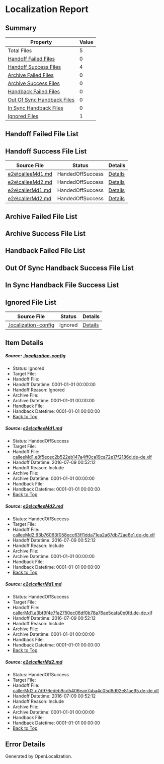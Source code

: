# <a name='report-top'></a> Localization Report

## Summary
 Property | Value 
 -------- | ----- 
 Total Files | 5
[ Handoff Failed Files ](#handoff-failed-list)| 0
[ Handoff Success Files ](#handoff-success-list)| 4
[ Archive Failed Files ](#archive-failed-list)| 0
[ Archive Success Files ](#archive-success-list)| 0
[ Handback Failed Files ](#handback-failed-list)| 0
[ Out Of Sync Handback Files ](#outofsync-handback-success-list)| 0
[ In Sync Handback Files ](#insync-handback-success-list)| 0
[ Ignored Files ](#ignored-list)| 1

## <a name='handoff-failed-list'></a> Handoff Failed File List

## <a name='handoff-success-list'></a> Handoff Success File List
 Source File | Status | Details 
 ----------- | ------ | ------- 
 [e2e\calleeMd1.md](https://github.com/OpenLocalizationTestOrg/oltest/blob/63d732bb8acacf43a33ce7fcc7074b29a26fea66/e2e/calleeMd1.md) | HandedOffSuccess | [Details](#50881505be64a8aef28251bc1ac9750825b26fca1)
 [e2e\calleeMd2.md](https://github.com/OpenLocalizationTestOrg/oltest/blob/63d732bb8acacf43a33ce7fcc7074b29a26fea66/e2e/calleeMd2.md) | HandedOffSuccess | [Details](#b3261b5ee22938470a06ec3f76597ff350c313a32)
 [e2e\callerMd1.md](https://github.com/OpenLocalizationTestOrg/oltest/blob/63d732bb8acacf43a33ce7fcc7074b29a26fea66/e2e/callerMd1.md) | HandedOffSuccess | [Details](#12fb0417b7b6ffc0e2709e173ce32fe0748787b53)
 [e2e\callerMd2.md](https://github.com/OpenLocalizationTestOrg/oltest/blob/63d732bb8acacf43a33ce7fcc7074b29a26fea66/e2e/callerMd2.md) | HandedOffSuccess | [Details](#bc32eee429675510408c09ee56464e54ad9b077a4)

## <a name='archive-failed-list'></a> Archive Failed File List

## <a name='archive-success-list'></a> Archive Success File List

## <a name='handback-failed-list'></a> Handback Failed File List

## <a name='outofsync-handback-success-list'></a> Out Of Sync Handback Success File List

## <a name='insync-handback-success-list'></a> In Sync Handback File Success List

## <a name='ignored-list'></a> Ignored File List
 Source File | Status | Details 
 ----------- | ------ | ------- 
 [.localization-config](https://github.com/OpenLocalizationTestOrg/oltest/blob/63d732bb8acacf43a33ce7fcc7074b29a26fea66/.localization-config) | Ignored | [Details](#3d4f252ac210baf56311d7e97dcc2db10974dbd20)

## Item Details
##### <a name='3d4f252ac210baf56311d7e97dcc2db10974dbd20'></a> Source: [.localization-config](https://github.com/OpenLocalizationTestOrg/oltest/blob/63d732bb8acacf43a33ce7fcc7074b29a26fea66/.localization-config)
* Status: Ignored
* Target File: 
* Handoff File: 
* Handoff Datetime: 0001-01-01 00:00:00
* Handoff Reason: Ignored
* Archive File: 
* Archive Datetime: 0001-01-01 00:00:00
* Handback File: 
* Handback Datetime: 0001-01-01 00:00:00
* [Back to Top](#report-top)

##### <a name='50881505be64a8aef28251bc1ac9750825b26fca1'></a> Source: [e2e\calleeMd1.md](https://github.com/OpenLocalizationTestOrg/oltest/blob/63d732bb8acacf43a33ce7fcc7074b29a26fea66/e2e/calleeMd1.md)
* Status: HandedOffSuccess
* Target File: 
* Handoff File: [calleeMd1.e8f5ecec2b522eb147a4ff0ca19ca72e17f2186d.de-de.xlf](https://github.com/OpenLocalizationTestOrg/olhandoff-e2e/blob/c4c72fd7a9435061ccc1c79d1b417ebe53554a25/ol-handoff/OpenLocalizationTestOrg/oltest-dede-fly/ci/ht/calleeMd1.e8f5ecec2b522eb147a4ff0ca19ca72e17f2186d.de-de.xlf)
* Handoff Datetime: 2016-07-09 00:52:12
* Handoff Reason: Include
* Archive File: 
* Archive Datetime: 0001-01-01 00:00:00
* Handback File: 
* Handback Datetime: 0001-01-01 00:00:00
* [Back to Top](#report-top)

##### <a name='b3261b5ee22938470a06ec3f76597ff350c313a32'></a> Source: [e2e\calleeMd2.md](https://github.com/OpenLocalizationTestOrg/oltest/blob/63d732bb8acacf43a33ce7fcc7074b29a26fea66/e2e/calleeMd2.md)
* Status: HandedOffSuccess
* Target File: 
* Handoff File: [calleeMd2.63b76063f058ecc63ff1dda71ea2a67db72ae6e1.de-de.xlf](https://github.com/OpenLocalizationTestOrg/olhandoff-e2e/blob/c4c72fd7a9435061ccc1c79d1b417ebe53554a25/ol-handoff/OpenLocalizationTestOrg/oltest-dede-fly/ci/ht/calleeMd2.63b76063f058ecc63ff1dda71ea2a67db72ae6e1.de-de.xlf)
* Handoff Datetime: 2016-07-09 00:52:12
* Handoff Reason: Include
* Archive File: 
* Archive Datetime: 0001-01-01 00:00:00
* Handback File: 
* Handback Datetime: 0001-01-01 00:00:00
* [Back to Top](#report-top)

##### <a name='12fb0417b7b6ffc0e2709e173ce32fe0748787b53'></a> Source: [e2e\callerMd1.md](https://github.com/OpenLocalizationTestOrg/oltest/blob/63d732bb8acacf43a33ce7fcc7074b29a26fea66/e2e/callerMd1.md)
* Status: HandedOffSuccess
* Target File: 
* Handoff File: [callerMd1.a3bf9f4e7fa2750ec06df0b78a76ae5cafa0e0fd.de-de.xlf](https://github.com/OpenLocalizationTestOrg/olhandoff-e2e/blob/c4c72fd7a9435061ccc1c79d1b417ebe53554a25/ol-handoff/OpenLocalizationTestOrg/oltest-dede-fly/ci/ht/callerMd1.a3bf9f4e7fa2750ec06df0b78a76ae5cafa0e0fd.de-de.xlf)
* Handoff Datetime: 2016-07-09 00:52:12
* Handoff Reason: Include
* Archive File: 
* Archive Datetime: 0001-01-01 00:00:00
* Handback File: 
* Handback Datetime: 0001-01-01 00:00:00
* [Back to Top](#report-top)

##### <a name='bc32eee429675510408c09ee56464e54ad9b077a4'></a> Source: [e2e\callerMd2.md](https://github.com/OpenLocalizationTestOrg/oltest/blob/63d732bb8acacf43a33ce7fcc7074b29a26fea66/e2e/callerMd2.md)
* Status: HandedOffSuccess
* Target File: 
* Handoff File: [callerMd2.c7d976edeb9cd5406eae7aba4c05d6d92e81ae95.de-de.xlf](https://github.com/OpenLocalizationTestOrg/olhandoff-e2e/blob/c4c72fd7a9435061ccc1c79d1b417ebe53554a25/ol-handoff/OpenLocalizationTestOrg/oltest-dede-fly/ci/ht/callerMd2.c7d976edeb9cd5406eae7aba4c05d6d92e81ae95.de-de.xlf)
* Handoff Datetime: 2016-07-09 00:52:12
* Handoff Reason: Include
* Archive File: 
* Archive Datetime: 0001-01-01 00:00:00
* Handback File: 
* Handback Datetime: 0001-01-01 00:00:00
* [Back to Top](#report-top)


## Error Details

Generated by OpenLocalization.
